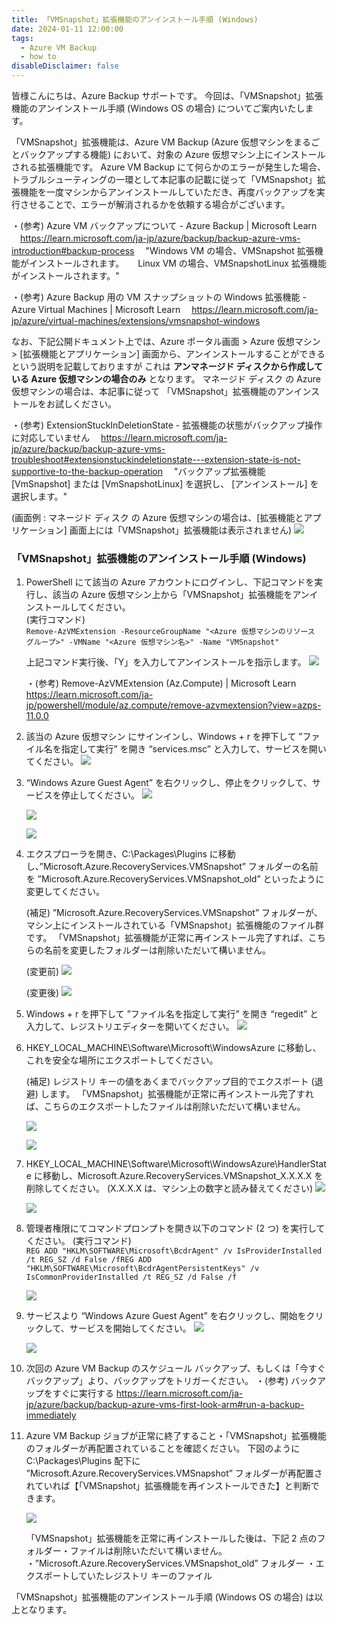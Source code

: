 ```yaml
---
title: 「VMSnapshot」拡張機能のアンインストール手順 (Windows)
date: 2024-01-11 12:00:00
tags:
  - Azure VM Backup
  - how to
disableDisclaimer: false
---
```


<!-- more -->
皆様こんにちは、Azure Backup サポートです。
今回は、「VMSnapshot」拡張機能のアンインストール手順 (Windows OS の場合) についてご案内いたします。

「VMSnapshot」拡張機能は、Azure VM Backup (Azure 仮想マシンをまるごとバックアップする機能) において、対象の Azure 仮想マシン上にインストールされる拡張機能です。
Azure VM Backup にて何らかのエラーが発生した場合、トラブルシューティングの一環として本記事の記載に従って「VMSnapshot」拡張機能を一度マシンからアンインストールしていただき、再度バックアップを実行させることで、エラーが解消されるかを依頼する場合がございます。

・(参考) Azure VM バックアップについて - Azure Backup | Microsoft Learn
　https://learn.microsoft.com/ja-jp/azure/backup/backup-azure-vms-introduction#backup-process
　"Windows VM の場合、VMSnapshot 拡張機能がインストールされます。
　 Linux VM の場合、VMSnapshotLinux 拡張機能がインストールされます。"

・(参考) Azure Backup 用の VM スナップショットの Windows 拡張機能 - Azure Virtual Machines | Microsoft Learn
　https://learn.microsoft.com/ja-jp/azure/virtual-machines/extensions/vmsnapshot-windows

なお、下記公開ドキュメント上では、Azure ポータル画面 > Azure 仮想マシン > [拡張機能とアプリケーション] 画面から、アンインストールすることができるという説明を記載しておりますが
これは **アンマネージド ディスクから作成している Azure 仮想マシンの場合のみ** となります。
マネージド ディスク の Azure 仮想マシンの場合は、本記事に従って 「VMSnapshot」拡張機能のアンインストールをお試しください。

・(参考) ExtensionStuckInDeletionState - 拡張機能の状態がバックアップ操作に対応していません
　https://learn.microsoft.com/ja-jp/azure/backup/backup-azure-vms-troubleshoot#extensionstuckindeletionstate---extension-state-is-not-supportive-to-the-backup-operation
　"バックアップ拡張機能 [VmSnapshot] または [VmSnapshotLinux] を選択し、 [アンインストール] を選択します。"

(画面例 : マネージド ディスク の Azure 仮想マシンの場合は、[拡張機能とアプリケーション] 画面上には「VMSnapshot」拡張機能は表示されません)
![](./HowToUninstallVMSnapshotExtension/HowToUninstallVMSnapshotExtension_01.png)

### 「VMSnapshot」拡張機能のアンインストール手順 (Windows)
1. PowerShell にて該当の Azure アカウントにログインし、下記コマンドを実行し、該当の Azure 仮想マシン上から「VMSnapshot」拡張機能をアンインストールしてください。  
     (実行コマンド)  
      ``Remove-AzVMExtension -ResourceGroupName "<Azure 仮想マシンのリソース グループ>" -VMName "<Azure 仮想マシン名>" -Name "VMSnapshot"​``
      
   上記コマンド実行後、「Y」を入力してアンインストールを指示します。
   ![](./HowToUninstallVMSnapshotExtension/HowToUninstallVMSnapshotExtension_02.png)

   ・(参考) Remove-AzVMExtension (Az.Compute) | Microsoft Learn
    https://learn.microsoft.com/ja-jp/powershell/module/az.compute/remove-azvmextension?view=azps-11.0.0

1. 該当の Azure 仮想マシン にサインインし、Windows + r を押下して ”ファイル名を指定して実行” を開き “services.msc” と入力して、サービスを開いてください。
   ![](./HowToUninstallVMSnapshotExtension/HowToUninstallVMSnapshotExtension_03.png)

1. “Windows Azure Guest Agent” を右クリックし、停止をクリックして、サービスを停止してください。
   ![](./HowToUninstallVMSnapshotExtension/HowToUninstallVMSnapshotExtension_04.png)

   ![](./HowToUninstallVMSnapshotExtension/HowToUninstallVMSnapshotExtension_05.png)

   ![](./HowToUninstallVMSnapshotExtension/HowToUninstallVMSnapshotExtension_06.png)

1. エクスプローラを開き、C:\Packages\Plugins に移動し、”Microsoft.Azure.RecoveryServices.VMSnapshot” フォルダーの名前を ”Microsoft.Azure.RecoveryServices.VMSnapshot_old” といったように変更してください。
   
   (補足) 
      ”Microsoft.Azure.RecoveryServices.VMSnapshot” フォルダーが、マシン上にインストールされている「VMSnapshot」拡張機能のファイル群です。
      「VMSnapshot」拡張機能が正常に再インストール完了すれば、こちらの名前を変更したフォルダーは削除いただいて構いません。

   (変更前)
   ![](./HowToUninstallVMSnapshotExtension/HowToUninstallVMSnapshotExtension_07.png)

   (変更後)
   ![](./HowToUninstallVMSnapshotExtension/HowToUninstallVMSnapshotExtension_08.png)

2. Windows + r を押下して ”ファイル名を指定して実行” を開き “regedit” と入力して、レジストリエディターを開いてください。
   ![](./HowToUninstallVMSnapshotExtension/HowToUninstallVMSnapshotExtension_09.png)

3. HKEY_LOCAL_MACHINE\Software\Microsoft\WindowsAzure に移動し、これを安全な場所にエクスポートしてください。
   
   (補足)
      レジストリ キーの値をあくまでバックアップ目的でエクスポート (退避) します。
     「VMSnapshot」拡張機能が正常に再インストール完了すれば、こちらのエクスポートしたファイルは削除いただいて構いません。

   ![](./HowToUninstallVMSnapshotExtension/HowToUninstallVMSnapshotExtension_10.png)

   ![](./HowToUninstallVMSnapshotExtension/HowToUninstallVMSnapshotExtension_11.png)

4. HKEY_LOCAL_MACHINE\Software\Microsoft\WindowsAzure\HandlerState に移動し、Microsoft.Azure.RecoveryServices.VMSnapshot_X.X.X.X を削除してください。
   (X.X.X.X は、マシン上の数字と読み替えてください)
   ![](./HowToUninstallVMSnapshotExtension/HowToUninstallVMSnapshotExtension_12.png)

   ![](./HowToUninstallVMSnapshotExtension/HowToUninstallVMSnapshotExtension_13.png)

5. 管理者権限にてコマンドプロンプトを開き以下のコマンド (2 つ) を実行してください。
     (実行コマンド)  
      ``REG ADD "HKLM\SOFTWARE\Microsoft\BcdrAgent" /v IsProviderInstalled /t REG_SZ /d False /f​``
      ``REG ADD "HKLM\SOFTWARE\Microsoft\BcdrAgentPersistentKeys" /v IsCommonProviderInstalled /t REG_SZ /d False /f``

   ![](./HowToUninstallVMSnapshotExtension/HowToUninstallVMSnapshotExtension_14.png)

6. サービスより “Windows Azure Guest Agent” を右クリックし、開始をクリックして、サービスを開始してください。
   ![](./HowToUninstallVMSnapshotExtension/HowToUninstallVMSnapshotExtension_15.png)

   ![](./HowToUninstallVMSnapshotExtension/HowToUninstallVMSnapshotExtension_16.png)

7. 次回の Azure VM Backup のスケジュール バックアップ、もしくは「今すぐバックアップ」より、バックアップをトリガーください。
   ・(参考) バックアップをすぐに実行する
    https://learn.microsoft.com/ja-jp/azure/backup/backup-azure-vms-first-look-arm#run-a-backup-immediately 

8. Azure VM Backup ジョブが正常に終了すること・「VMSnapshot」拡張機能のフォルダーが再配置されていることを確認ください。
   下図のように C:\Packages\Plugins 配下に ”Microsoft.Azure.RecoveryServices.VMSnapshot” フォルダーが再配置されていれば【「VMSnapshot」拡張機能を再インストールできた】と判断できます。

   ![](./HowToUninstallVMSnapshotExtension/HowToUninstallVMSnapshotExtension_17.png)

   「VMSnapshot」拡張機能を正常に再インストールした後は、下記 2 点のフォルダー・ファイルは削除いただいて構いません。
   ・”Microsoft.Azure.RecoveryServices.VMSnapshot_old” フォルダー
   ・エクスポートしていたレジストリ キーのファイル

「VMSnapshot」拡張機能のアンインストール手順 (Windows OS の場合) は以上となります。